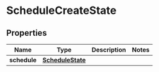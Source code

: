 
# ScheduleCreateState

## Properties
Name | Type | Description | Notes
------------ | ------------- | ------------- | -------------
**schedule** | [**ScheduleState**](ScheduleState.md) |  | 



